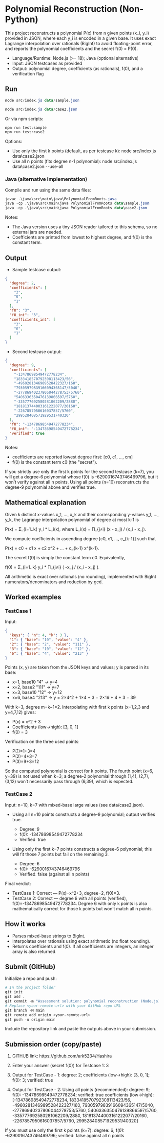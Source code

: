 # Polynomial Reconstruction (Non-Python)

This project reconstructs a polynomial P(x) from n given points (x_i, y_i) provided in JSON, where each y_i is encoded in a given base. It uses exact Lagrange interpolation over rationals (BigInt) to avoid floating-point error, and reports the polynomial coefficients and the secret f(0) = P(0).

- Language/Runtime: Node.js (>= 18); Java (optional alternative)
- Input: JSON testcases as provided
- Output: polynomial degree, coefficients (as rationals), f(0), and a verification flag

## Run


```powershell
node src/index.js data/sample.json
```


```powershell
node src/index.js data/case2.json
```

Or via npm scripts:

```powershell
npm run test:sample
npm run test:case2
```

Options:

- Use only the first k points (default, as per testcase k):
  node src/index.js data\case2.json
- Use all n points (fits degree n-1 polynomial):
  node src/index.js data\case2.json --use-all

### Java (alternative implementation)

Compile and run using the same data files:

```powershell
javac .\java\src\main\java\PolynomialFromRoots.java
java -cp .\java\src\main\java PolynomialFromRoots data\sample.json
java -cp .\java\src\main\java PolynomialFromRoots data\case2.json
```

Notes:

- The Java version uses a tiny JSON reader tailored to this schema, so no external jars are needed.
- Coefficients are printed from lowest to highest degree, and f(0) is the constant term.

## Output

- Sample testcase output:

```json
{
  "degree": 2,
  "coefficients": [
    "3",
    "0",
    "1"
  ],
  "f0": "3",
  "f0_int": "3",
  "coefficients_int": [
    "3",
    "0",
    "1"
  ]
}
```

- Second testcase output:

```json
{
  "degree": 9,
  "coefficients": [
    "-13478698549472778234",
    "1833418570792308113423/56",
    "-4960281346989528422327/160",
    "79305979839166094365147/5040",
    "-27786940237806044278753/5760",
    "5406336350476139866597/5760",
    "-335777692580281062209/2880",
    "181813744003161222077/20160",
    "-2267857950616037857/5760",
    "299528408571929531/40320"
  ],
  "f0": "-13478698549472778234",
  "f0_int": "-13478698549472778234",
  "verified": true
}
```

Notes:

- coefficients are reported lowest degree first: [c0, c1, ..., cm]
- f(0) is the constant term c0 (the "secret").

If you strictly use only the first k points for the second testcase (k=7), you will get a degree-6 polynomial whose f(0) is -6290016743746469796, but it won’t verify against all n points. Using all points (n=10) reconstructs the degree-9 polynomial above and verifies true.

## Mathematical explanation

Given k distinct x-values x_1, …, x_k and their corresponding y-values y_1, …, y_k, the Lagrange interpolation polynomial of degree at most k-1 is

P(x) = Σ_{i=1..k} y_i * L_i(x), where L_i(x) = Π_{j≠i} (x - x_j) / (x_i - x_j).

We compute coefficients in ascending degree [c0, c1, …, c_{k-1}] such that

P(x) = c0 + c1 x + c2 x^2 + … + c_{k-1} x^{k-1}.

The secret f(0) is simply the constant term c0. Equivalently,

f(0) = Σ_{i=1..k} y_i * Π_{j≠i} ( -x_j / (x_i - x_j) ).

All arithmetic is exact over rationals (no rounding), implemented with BigInt numerators/denominators and reduction by gcd.

## Worked examples

### TestCase 1

Input:

```json
{
  "keys": { "n": 4, "k": 3 },
  "1": { "base": "10", "value": "4" },
  "2": { "base": "2", "value": "111" },
  "3": { "base": "10", "value": "12" },
  "6": { "base": "4", "value": "213" }
}
```

Points (x, y) are taken from the JSON keys and values; y is parsed in its base:

- x=1, base10 "4" → y=4
- x=2, base2  "111" → y=7
- x=3, base10 "12" → y=12
- x=6, base4  "213" → y = 2×4^2 + 1×4 + 3 = 2×16 + 4 + 3 = 39

With k=3, degree m=k−1=2. Interpolating with first k points (x=1,2,3 and y=4,7,12) gives:

- P(x) = x^2 + 3
- Coefficients (low→high): [3, 0, 1]
- f(0) = 3

Verification on the three used points:

- P(1)=1+3=4
- P(2)=4+3=7
- P(3)=9+3=12

So the computed polynomial is correct for k points. The fourth point (x=6, y=39) is not used when k=3; a degree-2 polynomial through (1,4), (2,7), (3,12) won’t necessarily pass through (6,39), which is expected.

### TestCase 2

Input: n=10, k=7 with mixed-base large values (see data/case2.json).

- Using all n=10 points constructs a degree-9 polynomial; output verifies true.
  - Degree: 9
  - f(0): -13478698549472778234
  - Verified: true

- Using only the first k=7 points constructs a degree-6 polynomial; this will fit those 7 points but fail on the remaining 3.
  - Degree: 6
  - f(0): -6290016743746469796
  - Verified: false (against all n points)

Final verdict:

- TestCase 1: Correct — P(x)=x^2+3, degree=2, f(0)=3.
- TestCase 2: Correct — degree 9 with all points (verified), f(0)=-13478698549472778234. Degree 6 with only k points is also mathematically correct for those k points but won’t match all n points.

## How it works

- Parses mixed-base strings to BigInt.
- Interpolates over rationals using exact arithmetic (no float rounding).
- Returns coefficients and f(0). If all coefficients are integers, an integer array is also returned.

## Submit (GitHub)

Initialize a repo and push:

```powershell
# In the project folder
git init
git add .
git commit -m "Assessment solution: polynomial reconstruction (Node.js)"
# Replace <your-remote-url> with your GitHub repo URL
git branch -M main
git remote add origin <your-remote-url>
git push -u origin main
```

Include the repository link and paste the outputs above in your submission.

## Submission order (copy/paste)

1. GITHUB link:
  <https://github.com/ark5234/Hashira>

2. Enter your answer (secret f(0)) for Testcase 1:
  3

3. Output for TestCase - 1:
  degree: 2; coefficients (low->high): [3, 0, 1]; f(0): 3; verified: true

4. Output for TestCase - 2:
  Using all points (recommended):
  degree: 9; f(0): -13478698549472778234; verified: true
  coefficients (low->high): [-13478698549472778234, 1833418570792308113423/56, -4960281346989528422327/160, 79305979839166094365147/5040, -27786940237806044278753/5760, 5406336350476139866597/5760, -335777692580281062209/2880, 181813744003161222077/20160, -2267857950616037857/5760, 299528408571929531/40320]

  If you must use only the first k points (k=7):
  degree: 6; f(0): -6290016743746469796; verified: false against all n points
